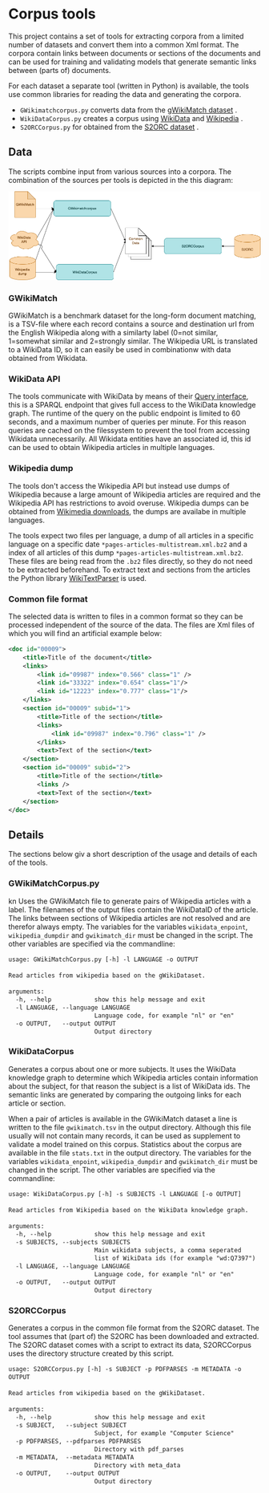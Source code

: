 # Corpus tools

This project contains a set of tools for extracting corpora from a limited number of datasets and convert them 
into a common Xml format. The corpora contain links between documents or sections of the documents and can be used 
for training and validating models that generate semantic links between (parts of) documents.

For each dataset a separate tool (written in Python) is available, the tools use common libraries for reading the data
and generating the corpora.

- `GWikimatchcorpus.py` converts data from the [gWikiMatch dataset](https://github.com/google-research/google-research/tree/master/gwikimatch) .
- `WikiDataCorpus.py` creates a corpus using [WikiData](https://www.wikidata.org) and [Wikipedia](https://www.wikipedia.org) .
- `S2ORCCorpus.py` for obtained from the [S2ORC dataset](https://github.com/allenai/s2orc) .


## Data
The scripts combine input from various sources into a corpora. The combination of the sources per tools is depicted 
in the this diagram: 

![Architecture of CorpusCommand](images/CorpusArchitecture.drawio.png)

### GWikiMatch
GWikiMatch is a benchmark dataset for the long-form document matching, is a TSV-file where each record contains a 
source and destination url from the English Wikipedia along with a similarty label (0=not similar, 1=somewhat similar 
and 2=strongly similar. The Wikipedia URL is translated to a WikiData ID, so it can easily be used in combinationw with
data obtained from Wikidata.

### WikiData API

The tools communicate with WikiData by means of their [Query interface](https://query.wikidata.org), this is a SPARQL
endpoint that gives full access to the WikiData knowledge graph. The runtime of the query on the public endpoint is limited to 60 seconds, 
and a maximum number of queries per minute. For this reason queries are cached on the filessystem to prevent the tool from accessing
Wikidata unnecessarily. All Wikidata entities have an associated id, this id can be used to obtain Wikipedia articles in multiple languages.

### Wikipedia dump
The tools don't access the Wikipedia API but instead use dumps of Wikipedia because a large amount of Wikipedia articles 
are required and the Wikipedia API has restrictions to avoid overuse. Wikipedia dumps can be obtained from [Wikimedia downloads](https://dumps.wikimedia.org/backup-index.html),
the dumps are availabe in multiple languages. 

The tools expect two files per language, a dump of all articles in a specific language on a specific date `*pages-articles-multistream.xml.bz2` 
and a index of all articles of this dump `*pages-articles-multistream.xml.bz2`. These files are being read from the `.bz2` files directly, 
so they do not need to be extracted beforehand. To extract text and sections from the articles the Python library
[WikiTextParser](https://github.com/5j9/wikitextparser) is used.

### Common file format
The selected data is written to files in a common format so they can be processed independent of the source of the data. 
The files are Xml files of which you will find an artificial example below:

```xml
<doc id="00009">
    <title>Title of the document</title>
    <links>
        <link id="09987" index="0.566" class="1" />
        <link id="33322" index="0.654" class="1"/>
        <link id="12223" index="0.777" class="1"/>
    </links>
    <section id="00009" subid="1">
        <title>Title of the section</title>
        <links>
            <link id="09987" index="0.796" class="1" />
        </links>
        <text>Text of the section</text>
    </section>
    <section id="00009" subid="2">
        <title>Title of the section</title>
        <links />
        <text>Text of the section</text>
    </section>
</doc>
```

## Details

The sections below giv a short description of the usage and details of each of the tools. 

### GWikiMatchCorpus.py
kn
Uses the GWikiMatch file to generate pairs of Wikipedia articles with a label. The filenames of the output files contain
the WikiDataID of the article. The links between sections of Wikipedia articles are not resolved and are therefor always 
empty. The variables for the variables `wikidata_enpoint`, `wikipedia_dumpdir` and `gwikimatch_dir` must be changed in
the script. The other variables are specified via the commandline:

```
usage: GWikiMatchCorpus.py [-h] -l LANGUAGE -o OUTPUT

Read articles from wikipedia based on the gWikiDataset.

arguments:
  -h, --help            show this help message and exit
  -l LANGUAGE, --language LANGUAGE
                        Language code, for example "nl" or "en"
  -o OUTPUT,   --output OUTPUT
                        Output directory
```

### WikiDataCorpus

Generates a corpus about one or more subjects. It uses the WikiData knowledge graph to determine which Wikipedia articles 
contain information about the subject, for that reason the subject is a list of WikiData ids. The semantic links 
are generated by comparing the outgoing links for each article or section. 

When a pair of articles is available in the
GWikiMatch dataset a line is written to the file `gwikimatch.tsv` in the output directory. Although this file usually will not contain
many records, it can be used as supplement to validate a model trained on this corpus. Statistics about the corpus are 
available in the file `stats.txt` in the output directory. The variables for the variables `wikidata_enpoint`, `wikipedia_dumpdir` and `gwikimatch_dir` must be changed in
the script. The other variables are specified via the commandline:

```
usage: WikiDataCorpus.py [-h] -s SUBJECTS -l LANGUAGE [-o OUTPUT]

Read articles from Wikipedia based on the WikiData knowledge graph.

arguments:
  -h, --help            show this help message and exit
  -s SUBJECTS, --subjects SUBJECTS
                        Main wikidata subjects, a comma seperated 
                        list of WikiData ids (for example "wd:Q7397")
  -l LANGUAGE, --language LANGUAGE
                        Language code, for example "nl" or "en"
  -o OUTPUT,   --output OUTPUT
                        Output directory
```

### S2ORCCorpus
Generates a corpus in the common file format from the S2ORC dataset. The tool assumes that (part of) the S2ORC has been downloaded
and extracted. The S2ORC dataset comes with a script to extract its data, S2ORCCorpus uses the directory structure created by this
script.

```
usage: S2ORCCorpus.py [-h] -s SUBJECT -p PDFPARSES -m METADATA -o OUTPUT

Read articles from wikipedia based on the gWikiDataset.

arguments:
  -h, --help            show this help message and exit
  -s SUBJECT,   --subject SUBJECT
                        Subject, for example "Computer Science"
  -p PDFPARSES, --pdfparses PDFPARSES
                        Directory with pdf_parses
  -m METADATA,  --metadata METADATA
                        Directory with meta_data
  -o OUTPUT,    --output OUTPUT
                        Output directory
```
